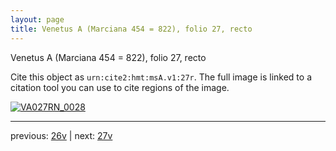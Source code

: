 ```yaml
---
layout: page
title: Venetus A (Marciana 454 = 822), folio 27, recto
---
```


Venetus A (Marciana 454 = 822), folio 27, recto

Cite this object as `urn:cite2:hmt:msA.v1:27r`.  The full image is linked to a citation tool you can use to cite regions of the image.

[![VA027RN_0028](http://www.homermultitext.org/iipsrv?IIIF=/project/homer/pyramidal/deepzoom/hmt/vaimg/2017a/VA027RN_0028.tif/full/800,/0/default.jpg)](http://www.homermultitext.org/ict2/?urn=urn:cite2:hmt:vaimg.2017a:VA027RN_0028) 

---

previous:  [26v](../26v/) | next: [27v](../27v/)